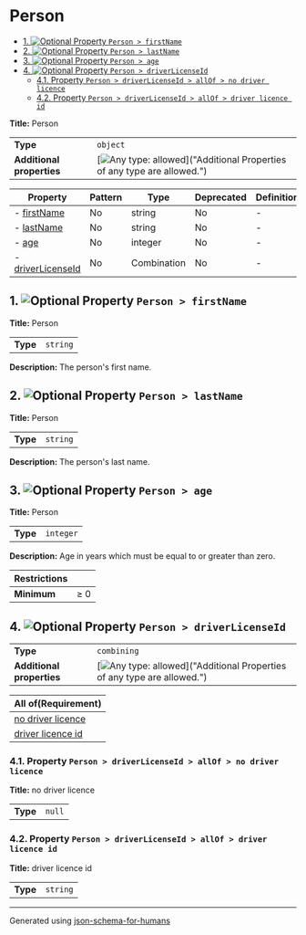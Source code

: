 # Person

- [1. ![Optional](https://img.shields.io/badge/Optional-yellow) Property `Person > firstName`](#firstName)
- [2. ![Optional](https://img.shields.io/badge/Optional-yellow) Property `Person > lastName`](#lastName)
- [3. ![Optional](https://img.shields.io/badge/Optional-yellow) Property `Person > age`](#age)
- [4. ![Optional](https://img.shields.io/badge/Optional-yellow) Property `Person > driverLicenseId`](#driverLicenseId)
  - [4.1. Property `Person > driverLicenseId > allOf > no driver licence`](#driverLicenseId_allOf_i0)
  - [4.2. Property `Person > driverLicenseId > allOf > driver licence id`](#driverLicenseId_allOf_i1)

**Title:** Person

|                           |                                                                                                                                 |
| ------------------------- | ------------------------------------------------------------------------------------------------------------------------------- |
| **Type**                  | `object`                                                                                                                        |
| **Additional properties** | [![Any type: allowed](https://img.shields.io/badge/Any%20type-allowed-green)]("Additional Properties of any type are allowed.") |

| Property                               | Pattern | Type        | Deprecated | Definition | Title/Description |
| -------------------------------------- | ------- | ----------- | ---------- | ---------- | ----------------- |
| - [firstName](#firstName )             | No      | string      | No         | -          | Person            |
| - [lastName](#lastName )               | No      | string      | No         | -          | Person            |
| - [age](#age )                         | No      | integer     | No         | -          | Person            |
| - [driverLicenseId](#driverLicenseId ) | No      | Combination | No         | -          | -                 |

## <a name="firstName"></a>1. ![Optional](https://img.shields.io/badge/Optional-yellow) Property `Person > firstName`

**Title:** Person

|          |          |
| -------- | -------- |
| **Type** | `string` |

**Description:** The person's first name.

## <a name="lastName"></a>2. ![Optional](https://img.shields.io/badge/Optional-yellow) Property `Person > lastName`

**Title:** Person

|          |          |
| -------- | -------- |
| **Type** | `string` |

**Description:** The person's last name.

## <a name="age"></a>3. ![Optional](https://img.shields.io/badge/Optional-yellow) Property `Person > age`

**Title:** Person

|          |           |
| -------- | --------- |
| **Type** | `integer` |

**Description:** Age in years which must be equal to or greater than zero.

| Restrictions |        |
| ------------ | ------ |
| **Minimum**  | &ge; 0 |

## <a name="driverLicenseId"></a>4. ![Optional](https://img.shields.io/badge/Optional-yellow) Property `Person > driverLicenseId`

|                           |                                                                                                                                 |
| ------------------------- | ------------------------------------------------------------------------------------------------------------------------------- |
| **Type**                  | `combining`                                                                                                                     |
| **Additional properties** | [![Any type: allowed](https://img.shields.io/badge/Any%20type-allowed-green)]("Additional Properties of any type are allowed.") |

| All of(Requirement)                            |
| ---------------------------------------------- |
| [no driver licence](#driverLicenseId_allOf_i0) |
| [driver licence id](#driverLicenseId_allOf_i1) |

### <a name="driverLicenseId_allOf_i0"></a>4.1. Property `Person > driverLicenseId > allOf > no driver licence`

**Title:** no driver licence

|          |        |
| -------- | ------ |
| **Type** | `null` |

### <a name="driverLicenseId_allOf_i1"></a>4.2. Property `Person > driverLicenseId > allOf > driver licence id`

**Title:** driver licence id

|          |          |
| -------- | -------- |
| **Type** | `string` |

----------------------------------------------------------------------------------------------------------------------------
Generated using [json-schema-for-humans](https://github.com/coveooss/json-schema-for-humans)
